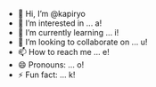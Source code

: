 - 👋 Hi, I’m @kapiryo
- 👀 I’m interested in ... a!
- 🌱 I’m currently learning ... i!
- 💞️ I’m looking to collaborate on ... u!
- 📫 How to reach me ... e!
- 😄 Pronouns: ... o!
- ⚡ Fun fact: ... k!

<!---
kapiryo/kapiryo is a ✨ special ✨ repository because its `README.md` (this file) appears on your GitHub profile.
You can click the Preview link to take a look at your changes.
--->
